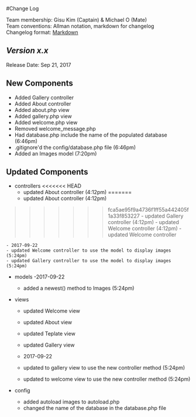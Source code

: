 #Change Log

Team membership:  Gisu Kim (Captain) & Michael O (Mate)  
Team conventions: Allman notation, markdown for changelog  
Changelog format: [Markdown](https://github.com/adam-p/markdown-here/wiki/Markdown-Cheatsheet) 

## *Version x.x*

Release Date: Sep 21, 2017

## New Components
- Added Gallery controller
- Added About controller
- Added about.php view
- Added gallery.php view
- Added welcome.php view
- Removed welcome_message.php
- Had database.php include the name of the populated database (6:46pm)
- .gitignore'd the config/database.php file (6:46pm)
- Added an Images model (7:20pm)

  
    
## Updated Components

-   controllers
<<<<<<< HEAD
	- updated About controller (4:12pm)
=======
    - updated About controller (4:12pm)
>>>>>>> fca5ae95f9a4736f1ff55a442405f1a33f853227
    - updated Gallery controller (4:12pm)
    - updated Welcome controller (4:12pm)
    - updated Welcome controller 

    - 2017-09-22
    - updated Welcome controller to use the model to display images (5:24pm)
    - updated Gallery controller to use the model to display images (5:24pm)
   

-   models
    -2017-09-22
    - added a newest() method to Images (5:24pm)

   
-   views
    - updated Welcome view
    - updated About view
    - updated Teplate view
    - updated Gallery view

    - 2017-09-22
    - updated to gallery view to use the new controller method (5:24pm)
    - updated to welcome view to use the new controller method (5:24pm)

-   config
    - added autoload images to autoload.php
    - changed the name of the database in the database.php file
    


